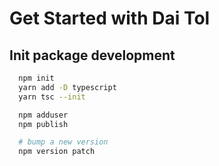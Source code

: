 # Get Started with Dai Tol

## Init package development

```sh
  npm init
  yarn add -D typescript
  yarn tsc --init

  npm adduser
  npm publish

  # bump a new version
  npm version patch
```
